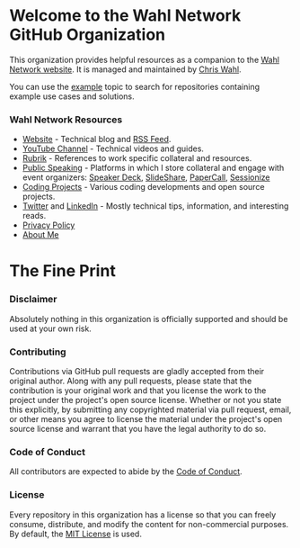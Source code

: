 ﻿# Welcome to the Wahl Network GitHub Organization

This organization provides helpful resources as a companion to the [Wahl Network website](https://wahlnetwork.com). It is managed and maintained by [Chris Wahl](https://twitter.com/ChrisWahl).

You can use the [example](https://github.com/search?q=topic%3Aexample+org%3AWahlNetwork&type=Repositories) topic to search for repositories containing example use cases and solutions.

### Wahl Network Resources

* [Website](https://wahlnetwork.com/) - Technical blog and [RSS Feed](https://wahlnetwork.com/feed/).
* [YouTube Channel](https://www.youtube.com/c/WahlnetworkPage) - Technical videos and guides.
* [Rubrik](https://wahlnetwork.com/rubrik/) - References to work specific collateral and resources.
* [Public Speaking](https://wahlnetwork.com/public-speaking/) - Platforms in which I store collateral and engage with event organizers: [Speaker Deck](https://speakerdeck.com/chriswahl), [SlideShare](https://www.slideshare.net/ChristopherWahl), [PaperCall](https://www.papercall.io/speakers/chriswahl), [Sessionize](https://sessionize.com/chriswahl/)
* [Coding Projects](https://wahlnetwork.com/coding-projects/) - Various coding developments and open source projects.
* [Twitter](https://twitter.com/ChrisWahl) and [LinkedIn](https://www.linkedin.com/in/wahlchris/) - Mostly technical tips, information, and interesting reads.
* [Privacy Policy](https://wahlnetwork.com/privacy-policy/)
* [About Me](https://wahlnetwork.com/about/)

# The Fine Print

### Disclaimer

Absolutely nothing in this organization is officially supported and should be used at your own risk.

### Contributing

Contributions via GitHub pull requests are gladly accepted from their original author. Along with any pull requests, please state that the contribution is your original work and that you license the work to the project under the project's open source license. Whether or not you state this explicitly, by submitting any copyrighted material via pull request, email, or other means you agree to license the material under the project's open source license and warrant that you have the legal authority to do so.

### Code of Conduct

All contributors are expected to abide by the [Code of Conduct](COC.md).

### License

Every repository in this organization has a license so that you can freely consume, distribute, and modify the content for non-commercial purposes. By default, the [MIT License](https://opensource.org/licenses/MIT) is used.